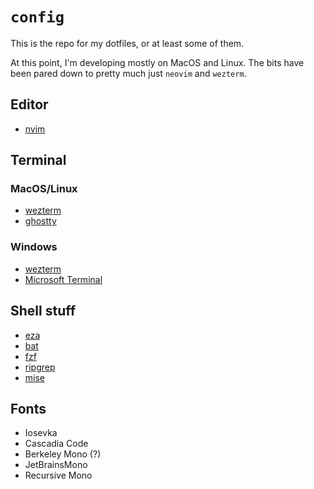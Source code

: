 # `config`

This is the repo for my dotfiles, or at least some of them.

At this point, I'm developing mostly on MacOS and Linux.  The bits have been
pared down to pretty much just `neovim` and `wezterm`.

## Editor
* [nvim](https://github.com/neovim/neovim)

## Terminal
### MacOS/Linux
* [wezterm](https://wezfurlong.org/wezterm/)
* [ghostty](https://github.com/ghostty-org/ghostty)
### Windows
* [wezterm](https://wezfurlong.org/wezterm/)
* [Microsoft Terminal](https://github.com/microsoft/terminal)

## Shell stuff
* [eza](https://github.com/eza-community/eza)
* [bat](https://github.com/sharkdp/bat)
* [fzf](https://github.com/junegunn/fzf)
* [ripgrep](https://github.com/BurntSushi/ripgrep)
* [mise](https://github.com/jdx/mise)

## Fonts
* Iosevka
* Cascadia Code
* Berkeley Mono (?)
* JetBrainsMono
* Recursive Mono

